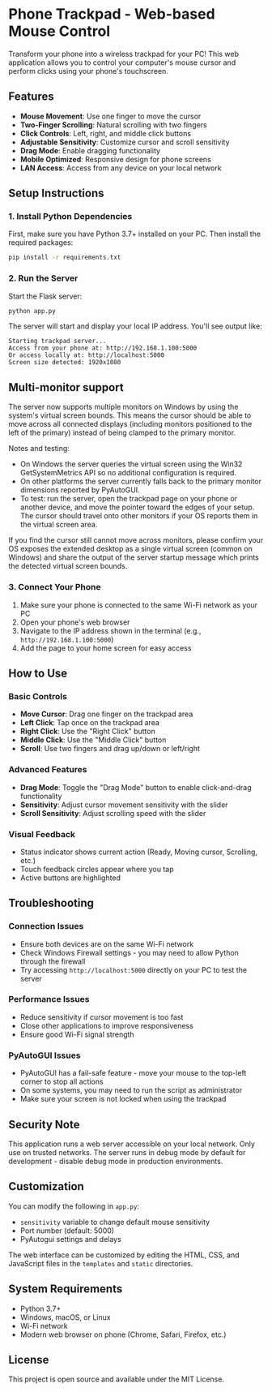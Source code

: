 # Phone Trackpad - Web-based Mouse Control

Transform your phone into a wireless trackpad for your PC! This web application allows you to control your computer's mouse cursor and perform clicks using your phone's touchscreen.

## Features

- **Mouse Movement**: Use one finger to move the cursor
- **Two-Finger Scrolling**: Natural scrolling with two fingers
- **Click Controls**: Left, right, and middle click buttons
- **Adjustable Sensitivity**: Customize cursor and scroll sensitivity
- **Drag Mode**: Enable dragging functionality
- **Mobile Optimized**: Responsive design for phone screens
- **LAN Access**: Access from any device on your local network

## Setup Instructions

### 1. Install Python Dependencies

First, make sure you have Python 3.7+ installed on your PC. Then install the required packages:

```bash
pip install -r requirements.txt
```

### 2. Run the Server

Start the Flask server:

```bash
python app.py
```

The server will start and display your local IP address. You'll see output like:

```
Starting trackpad server...
Access from your phone at: http://192.168.1.100:5000
Or access locally at: http://localhost:5000
Screen size detected: 1920x1080
```

## Multi-monitor support

The server now supports multiple monitors on Windows by using the system's virtual
screen bounds. This means the cursor should be able to move across all connected
displays (including monitors positioned to the left of the primary) instead of
being clamped to the primary monitor.

Notes and testing:
- On Windows the server queries the virtual screen using the Win32
	GetSystemMetrics API so no additional configuration is required.
- On other platforms the server currently falls back to the primary monitor
	dimensions reported by PyAutoGUI.
- To test: run the server, open the trackpad page on your phone or another
	device, and move the pointer toward the edges of your setup. The cursor
	should travel onto other monitors if your OS reports them in the virtual
	screen area.

If you find the cursor still cannot move across monitors, please confirm your
OS exposes the extended desktop as a single virtual screen (common on Windows)
and share the output of the server startup message which prints the detected
virtual screen bounds.

### 3. Connect Your Phone

1. Make sure your phone is connected to the same Wi-Fi network as your PC
2. Open your phone's web browser
3. Navigate to the IP address shown in the terminal (e.g., `http://192.168.1.100:5000`)
4. Add the page to your home screen for easy access

## How to Use

### Basic Controls
- **Move Cursor**: Drag one finger on the trackpad area
- **Left Click**: Tap once on the trackpad area
- **Right Click**: Use the "Right Click" button
- **Middle Click**: Use the "Middle Click" button
- **Scroll**: Use two fingers and drag up/down or left/right

### Advanced Features
- **Drag Mode**: Toggle the "Drag Mode" button to enable click-and-drag functionality
- **Sensitivity**: Adjust cursor movement sensitivity with the slider
- **Scroll Sensitivity**: Adjust scrolling speed with the slider

### Visual Feedback
- Status indicator shows current action (Ready, Moving cursor, Scrolling, etc.)
- Touch feedback circles appear where you tap
- Active buttons are highlighted

## Troubleshooting

### Connection Issues
- Ensure both devices are on the same Wi-Fi network
- Check Windows Firewall settings - you may need to allow Python through the firewall
- Try accessing `http://localhost:5000` directly on your PC to test the server

### Performance Issues
- Reduce sensitivity if cursor movement is too fast
- Close other applications to improve responsiveness
- Ensure good Wi-Fi signal strength

### PyAutoGUI Issues
- PyAutoGUI has a fail-safe feature - move your mouse to the top-left corner to stop all actions
- On some systems, you may need to run the script as administrator
- Make sure your screen is not locked when using the trackpad

## Security Note

This application runs a web server accessible on your local network. Only use on trusted networks. The server runs in debug mode by default for development - disable debug mode in production environments.

## Customization

You can modify the following in `app.py`:
- `sensitivity` variable to change default mouse sensitivity
- Port number (default: 5000)
- PyAutogui settings and delays

The web interface can be customized by editing the HTML, CSS, and JavaScript files in the `templates` and `static` directories.

## System Requirements

- Python 3.7+
- Windows, macOS, or Linux
- Wi-Fi network
- Modern web browser on phone (Chrome, Safari, Firefox, etc.)

## License

This project is open source and available under the MIT License.
